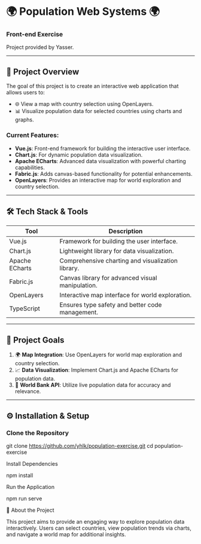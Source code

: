 # 🌍 Population Web Systems 🌍

### Front-end Exercise

Project provided by Yasser.

---

## 🚀 Project Overview

The goal of this project is to create an interactive web application that allows users to:

- 🌐 View a map with country selection using OpenLayers.
- 📊 Visualize population data for selected countries using charts and graphs.

### Current Features:

- **Vue.js**: Front-end framework for building the interactive user interface.
- **Chart.js**: For dynamic population data visualization.
- **Apache ECharts**: Advanced data visualization with powerful charting capabilities.
- **Fabric.js**: Adds canvas-based functionality for potential enhancements.
- **OpenLayers**: Provides an interactive map for world exploration and country selection.

---

## 🛠️ Tech Stack & Tools

| Tool           | Description                                       |
| -------------- | ------------------------------------------------- |
| Vue.js         | Framework for building the user interface.        |
| Chart.js       | Lightweight library for data visualization.       |
| Apache ECharts | Comprehensive charting and visualization library. |
| Fabric.js      | Canvas library for advanced visual manipulation.  |
| OpenLayers     | Interactive map interface for world exploration.  |
| TypeScript     | Ensures type safety and better code management.   |

---

## 🎯 Project Goals

1. 🌍 **Map Integration**: Use OpenLayers for world map exploration and country selection.
2. 📈 **Data Visualization**: Implement Chart.js and Apache ECharts for population data.
3. 📡 **World Bank API**: Utilize live population data for accuracy and relevance.

---

## ⚙️ Installation & Setup

### Clone the Repository

git clone https://github.com/yhlk/population-exercise.git
cd population-exercise

Install Dependencies

npm install

Run the Application

npm run serve

🌟 About the Project

This project aims to provide an engaging way to explore population data interactively. Users can select countries, view population trends via charts, and navigate a world map for additional insights.

```

```
